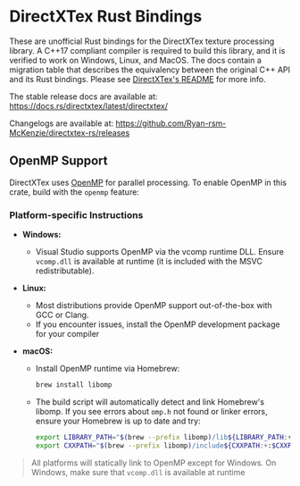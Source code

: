 # DirectXTex Rust Bindings

These are unofficial Rust bindings for the DirectXTex texture processing library. A C++17 compliant compiler is required to build this library, and it is verified to work on Windows, Linux, and MacOS. The docs contain a migration table that describes the equivalency between the original C++ API and its Rust bindings. Please see [DirectXTex's README](https://github.com/microsoft/DirectXTex/blob/main/README.md) for more info.

The stable release docs are available at: <https://docs.rs/directxtex/latest/directxtex/>

Changelogs are available at: <https://github.com/Ryan-rsm-McKenzie/directxtex-rs/releases>


## OpenMP Support

DirectXTex uses [OpenMP](https://www.openmp.org/) for parallel processing. To enable OpenMP in this crate, build with the `openmp` feature:

### Platform-specific Instructions

- **Windows:**
  - Visual Studio supports OpenMP via the vcomp runtime DLL. Ensure `vcomp.dll` is available at runtime (it is included with the MSVC redistributable).

- **Linux:**
  - Most distributions provide OpenMP support out-of-the-box with GCC or Clang.
  - If you encounter issues, install the OpenMP development package for your compiler

- **macOS:**
  - Install OpenMP runtime via Homebrew:
    ```sh
    brew install libomp
    ```
  - The build script will automatically detect and link Homebrew's libomp. If you see errors about `omp.h` not found or linker errors, ensure your Homebrew is up to date and try:
    ```sh
    export LIBRARY_PATH="$(brew --prefix libomp)/lib${LIBRARY_PATH:+:$LIBRARY_PATH}"
    export CXXPATH="$(brew --prefix libomp)/include${CXXPATH:+:$CXXPATH}"
    ```
> All platforms will statically link to OpenMP except for Windows. On Windows, make sure that `vcomp.dll` is available at runtime